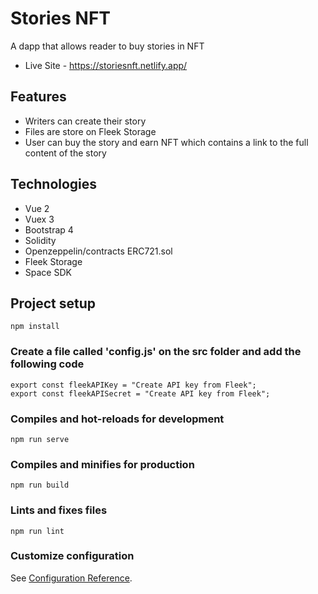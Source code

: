 # Stories NFT
A dapp that allows reader to buy stories in NFT

- Live Site - https://storiesnft.netlify.app/

## Features
- Writers can create their story
- Files are store on Fleek Storage
- User can buy the story and earn NFT which contains a link to the full content of the story

## Technologies
- Vue 2
- Vuex 3
- Bootstrap 4
- Solidity
- Openzeppelin/contracts ERC721.sol
- Fleek Storage
- Space SDK

## Project setup
```
npm install
```

### Create a file called 'config.js' on the src folder and add the following code
```
export const fleekAPIKey = "Create API key from Fleek";
export const fleekAPISecret = "Create API key from Fleek";
```

### Compiles and hot-reloads for development
```
npm run serve
```

### Compiles and minifies for production
```
npm run build
```

### Lints and fixes files
```
npm run lint
```

### Customize configuration
See [Configuration Reference](https://cli.vuejs.org/config/).
